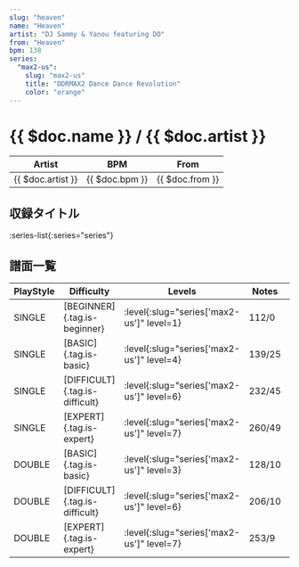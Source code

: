 ```yaml
---
slug: "heaven"
name: "Heaven"
artist: "DJ Sammy & Yanou featuring DO"
from: "Heaven"
bpm: 138
series:
  "max2-us":
    slug: "max2-us"
    title: "DDRMAX2 Dance Dance Revolution"
    color: "orange"
---
```


# {{ $doc.name }} / {{ $doc.artist }}

|Artist|BPM|From|
|------|---|----|
|{{ $doc.artist }}|{{ $doc.bpm }}|{{ $doc.from }}|

## 収録タイトル

:series-list{:series="series"}

## 譜面一覧

|PlayStyle|Difficulty|Levels|Notes|Movie|
|---------|----------|------|-----|-----|
|SINGLE|[BEGINNER]{.tag.is-beginner}|:level{:slug="series['max2-us']" level=1}|112/0||
|SINGLE|[BASIC]{.tag.is-basic}|:level{:slug="series['max2-us']" level=4}|139/25||
|SINGLE|[DIFFICULT]{.tag.is-difficult}|:level{:slug="series['max2-us']" level=6}|232/45||
|SINGLE|[EXPERT]{.tag.is-expert}|:level{:slug="series['max2-us']" level=7}|260/49||
|DOUBLE|[BASIC]{.tag.is-basic}|:level{:slug="series['max2-us']" level=3}|128/10||
|DOUBLE|[DIFFICULT]{.tag.is-difficult}|:level{:slug="series['max2-us']" level=6}|206/10||
|DOUBLE|[EXPERT]{.tag.is-expert}|:level{:slug="series['max2-us']" level=7}|253/9||

